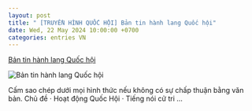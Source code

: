 ```yaml
---
layout: post
title: " [TRUYỀN HÌNH QUỐC HỘI] Bản tin hành lang Quốc hội"
date: Wed, 22 May 2024 10:00:00 +0700
categories: entries VN
---
```

[Bản tin hành lang Quốc hội](https://quochoitv.vn/xem-lai/ban-tin-hanh-lang-quoc-hoi-1977372)

![Bản tin hành lang Quốc hội](https://quochoitv.vn/img/favico-qh.png)

Cấm sao chép dưới mọi hình thức nếu không có sự chấp thuận bằng văn bản. Chủ đề · Hoạt động Quốc Hội · Tiếng nói cử tri ...

